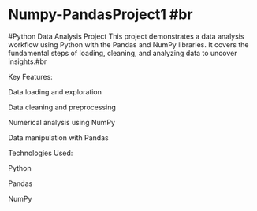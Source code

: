 # Numpy-PandasProject1 #br
#Python Data Analysis Project
This project demonstrates a data analysis workflow using Python with the Pandas and NumPy libraries. It covers the fundamental steps of loading, cleaning, and analyzing data to uncover insights.#br

Key Features:

Data loading and exploration

Data cleaning and preprocessing

Numerical analysis using NumPy

Data manipulation with Pandas

Technologies Used:

Python

Pandas

NumPy
